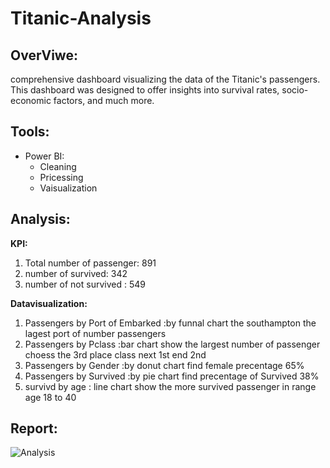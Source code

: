 # Titanic-Analysis

## OverViwe:
  comprehensive dashboard visualizing the data of the Titanic's passengers. 
  This dashboard was designed to offer insights into survival rates, socio-economic factors, and much more.

## Tools:
  - Power BI:
      * Cleaning
      * Pricessing
      * Vaisualization
## Analysis:
**KPI:**
1. Total number of passenger: 891
2. number of survived: 342
3. number of not survived : 549

**Datavisualization:**
1. Passengers by Port of  Embarked :by funnal chart the southampton the lagest port of number passengers
2. Passengers by Pclass :bar chart show the largest number of passenger choess the 3rd place class next 1st end 2nd
3. Passengers by Gender :by donut chart find female precentage 65%
4. Passengers by Survived :by pie chart find  precentage of Survived   38%
5. survivd by age : line chart show the more survived passenger in range age 18 to 40
## Report:
![Analysis](https://github.com/fatma-ahme/Titanic-passengers-Power-BI/blob/main/DashBoard.PNG)
  
  
    
